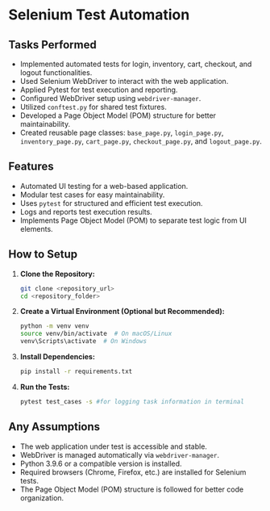 # Selenium Test Automation

## Tasks Performed

- Implemented automated tests for login, inventory, cart, checkout, and logout functionalities.
- Used Selenium WebDriver to interact with the web application.
- Applied Pytest for test execution and reporting.
- Configured WebDriver setup using `webdriver-manager`.
- Utilized `conftest.py` for shared test fixtures.
- Developed a Page Object Model (POM) structure for better maintainability.
- Created reusable page classes: `base_page.py`, `login_page.py`, `inventory_page.py`, `cart_page.py`, `checkout_page.py`, and `logout_page.py`.

## Features

- Automated UI testing for a web-based application.
- Modular test cases for easy maintainability.
- Uses `pytest` for structured and efficient test execution.
- Logs and reports test execution results.
- Implements Page Object Model (POM) to separate test logic from UI elements.

## How to Setup

1. **Clone the Repository:**

   ```sh
   git clone <repository_url>
   cd <repository_folder>
   ```

2. **Create a Virtual Environment (Optional but Recommended):**

   ```sh
   python -m venv venv
   source venv/bin/activate  # On macOS/Linux
   venv\Scripts\activate  # On Windows
   ```

3. **Install Dependencies:**

   ```sh
   pip install -r requirements.txt
   ```

4. **Run the Tests:**

   ```sh
   pytest test_cases -s #for logging task information in terminal
   ```

## Any Assumptions

- The web application under test is accessible and stable.
- WebDriver is managed automatically via `webdriver-manager`.
- Python 3.9.6 or a compatible version is installed.
- Required browsers (Chrome, Firefox, etc.) are installed for Selenium tests.
- The Page Object Model (POM) structure is followed for better code organization.

